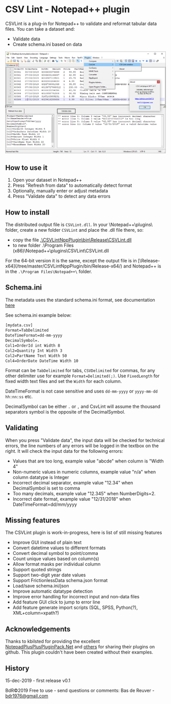 CSV Lint - Notepad++ plugin
===========================

CSVLint is a plug-in for Notepad++ to validate and reformat tabular data files.
You can take a dataset and:

* Validate data
* Create schema.ini based on data

![preview screenshot](/csvlint_preview.png?raw=true "CSVLint plug-in preview")

How to use it
-------------

1. Open your dataset in Notepad++
2. Press "Refresh from data" to automatically detect format
3. Optionally, manually enter or adjust metadata
4. Press "Validate data" to detect any data errors

How to install
--------------
The distributed output file is `CSVLint.dll`. In your \Notepad++\plugins\ folder, create a new folder `CSVLint` and place the .dll file there, so:

* copy the file [.\CSVLintNppPlugin\bin\Release\CSVLint.dll](/tree/master/CSVLintNppPlugin/bin/Release/)
* to new folder .\Program Files (x86)\Notepad++\plugins\CSVLint\CSVLint.dll
	
For the 64-bit version it is the same, except the output file is in [\Release-x64\](/tree/master/CSVLintNppPlugin/bin/Release-x64/) and Notepad++ is in the `.\Program Files\Notepad++\` folder.

Schema.ini
----------
The metadata uses the standard schema.ini format, see documentation [here](https://docs.microsoft.com/en-us/sql/odbc/microsoft/schema-ini-file-text-file-driver?view=sql-server-ver15)

See schema.ini example below:

	[mydata.csv]
	Format=TabDelimited
	DateTimeFormat=dd-mm-yyyy
	DecimalSymbol=.
	Col1=OrderId int Width 8
	Col2=Quantity Int Width 3
	Col2=PartName Text Width 50
	Col4=OrderDate DateTime Width 10

Format can be `TabDelimited` for tabs, `CSVDelimited` for commas, for any other delimiter use for example `Format=Delimited(;)`.
Use `FixedLength` for fixed width text files and set the `Width` for each column.

DateTimeFormat is not case sensitive and uses `dd-mm-yyyy` or `yyyy-mm-dd hh:nn:ss` etc.

DecimalSymbol can be either `.` or `,` and CsvLint will assume the thousand separators symbol is the opposite of the DecimalSymbol.

Validating 
----------
When you press "Validate data", the input data will be checked for technical errors,
the line numbers of any errors will be logged in the textbox on the right.
It will check the input data for the following errors:

* Values that are too long, example value "abcde" when column is "Width 4"
* Non-numeric values in numeric columns, example value "n/a" when column datatype is Integer
* Incorrect decimal separator, example value "12.34" when DecimalSymbol is set to comma
* Too many decimals, example value "12.345" when NumberDigits=2.
* Incorrect date format, example value "12/31/2018" when DateTimeFormat=dd/mm/yyyy

Missing features
----------------
The CSVLint plugin is work-in-progress, here is list of still missing features

* Improve GUI instead of plain text
* Convert datetime values to different formats
* Convert decimal symbol to point/comma
* Count unique values based on column(s)
* Allow format masks per individual column
* Support quoted strings
* Support two-digit year date values
* Support FrictionlessData schema.json format
* Load/save schema.ini/json
* Improve automatic datatype detection
* Improve error handling for incorrect input and non-data files
* Add feature GUI click to jump to error line
* Add feature generate import scripts (SQL, SPSS, Python(?), XML+column=xpath?)

Acknowledgements
----------------
Thanks to kbilsted for providing the excellent [NotepadPlusPlusPluginPack.Net](https://github.com/kbilsted/NotepadPlusPlusPluginPack.Net)
and [others](https://github.com/jokedst/CsvQuery) for sharing their plugins on github.
This plugin couldn't have been created without their examples.

History
-------
15-dec-2019 - first release v0.1

BdR©2019 Free to use - send questions or comments: Bas de Reuver - bdr1976@gmail.com
